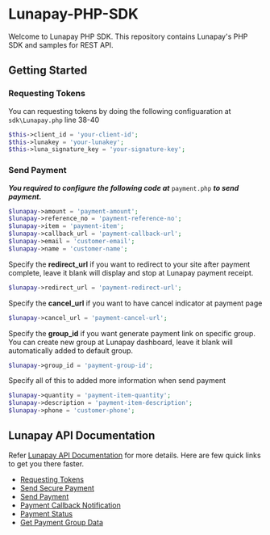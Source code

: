 # Lunapay-PHP-SDK
Welcome to Lunapay PHP SDK. This repository contains Lunapay's PHP SDK and samples for REST API.

## Getting Started
### Requesting Tokens
You can requesting tokens by doing the following configuaration at ```sdk\Lunapay.php``` line 38-40
```php
$this->client_id = 'your-client-id'; 
$this->lunakey = 'your-lunakey';
$this->luna_signature_key = 'your-signature-key';

``` 

### Send Payment 
***You required to configure the following code at*** ```payment.php``` ***to send payment.***
```php
$lunapay->amount = 'payment-amount'; 
$lunapay->reference_no = 'payment-reference-no'; 
$lunapay->item = 'payment-item'; 
$lunapay->callback_url = 'payment-callback-url'; 
$lunapay->email = 'customer-email'; 
$lunapay->name = 'customer-name'; 
```

Specify the **redirect_url** if you want to redirect to your site after payment complete, leave it blank will display and stop at Lunapay payment receipt.
```php
$lunapay->redirect_url = 'payment-redirect-url'; 
```

Specify the **cancel_url** if you want to have cancel indicator at payment page
```php
$lunapay->cancel_url = 'payment-cancel-url'; 
```

Specify the **group_id** if you want generate payment link on specific group. You can create new group at Lunapay dashboard, leave it blank will automatically added to default group.
```php
$lunapay->group_id = 'payment-group-id'; 
```

Specify all of this to added more information when send payment
```php
$lunapay->quantity = 'payment-item-quantity';
$lunapay->description = 'payment-item-description';
$lunapay->phone = 'customer-phone';
```

## Lunapay API Documentation
Refer [Lunapay API Documentation](https://docs.lunapay.com/) for more details. Here are few quick links to get you there faster.

* [Requesting Tokens](https://docs.lunapay.com/doc/token)
* [Send Secure Payment](https://docs.lunapay.com/doc/payment/secure)
* [Send Payment](https://docs.lunapay.com/doc/payment/normal)
* [Payment Callback Notification](https://docs.lunapay.com/doc/payment/callback)
* [Payment Status](https://docs.lunapay.com/doc/paymentstatus)
* [Get Payment Group Data](https://docs.lunapay.com/doc/paymentGroup/data)